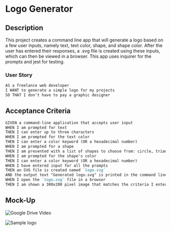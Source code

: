 # Logo Generator

## Description

This project creates a command line app that will generate a logo based on a few user inputs, namely text, text color, shape, and shape color. After the user has entered their responses, a .svg file is created using these inputs, which can then be viewed in a browser. This app uses inquirer for the prompts and jest for testing. 

### User Story

```md
AS a freelance web developer
I WANT to generate a simple logo for my projects
SO THAT I don't have to pay a graphic designer
```

## Acceptance Criteria

```md
GIVEN a command-line application that accepts user input
WHEN I am prompted for text
THEN I can enter up to three characters
WHEN I am prompted for the text color
THEN I can enter a color keyword (OR a hexadecimal number)
WHEN I am prompted for a shape
THEN I am presented with a list of shapes to choose from: circle, triangle, and square
WHEN I am prompted for the shape's color
THEN I can enter a color keyword (OR a hexadecimal number)
WHEN I have entered input for all the prompts
THEN an SVG file is created named `logo.svg`
AND the output text "Generated logo.svg" is printed in the command line
WHEN I open the `logo.svg` file in a browser
THEN I am shown a 300x200 pixel image that matches the criteria I entered
```

## Mock-Up

![Google Drive Video](https://drive.google.com/file/d/1d6rm2TmN8j7GJvADYdLTxoNv1Ze0z6eK/view)

![Sample logo](/Users/marilinlago/Desktop/bootcamp/weekly-challenges/logo-generator/examples/screenshot.png)
